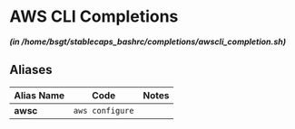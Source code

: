 
AWS CLI Completions
===================


***(in /home/bsgt/stablecaps_bashrc/completions/awscli_completion.sh)***
## Aliases


| **Alias Name** | **Code** | **Notes** |
| ------------- | ------------- | ------------- |
| **awsc** | `aws configure` | 
